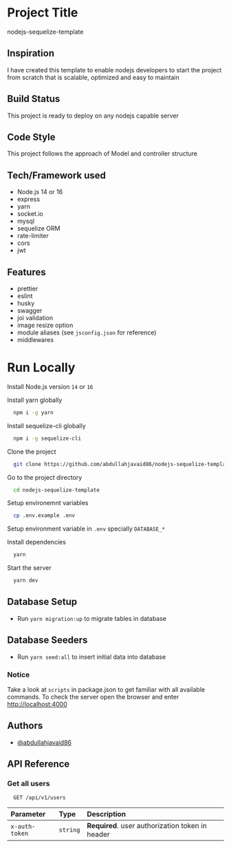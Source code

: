 <!-- @format -->

# Project Title

nodejs-sequelize-template

## Inspiration

I have created this template to enable nodejs developers to start the project from scratch that is scalable, optimized and easy to maintain

## Build Status

This project is ready to deploy on any nodejs capable server

## Code Style

This project follows the approach of Model and controller structure

## Tech/Framework used

-   Node.js 14 or 16
-   express
-   yarn
-   socket.io
-   mysql
-   sequelize ORM
-   rate-limiter
-   cors
-   jwt

## Features

-   prettier
-   eslint
-   husky
-   swagger
-   joi validation
-   image resize option
-   module aliases (see `jsconfig.json` for reference)
-   middlewares

# Run Locally

Install Node.js version `14` or `16`

Install yarn globally

```bash
  npm i -g yarn
```

Install sequelize-cli globally

```bash
  npm i -g sequelize-cli
```

Clone the project

```bash
  git clone https://github.com/abdullahjavaid86/nodejs-sequelize-template
```

Go to the project directory

```bash
  cd nodejs-sequelize-template
```

Setup environemnt variables

```bash
  cp .env.example .env
```

Setup environment variable in `.env` specially `DATABASE_*`

Install dependencies

```bash
  yarn
```

Start the server

```bash
  yarn dev
```

## Database Setup

-   Run `yarn migration:up` to migrate tables in database

## Database Seeders

-   Run `yarn seed:all` to insert initial data into database

### Notice

Take a look at `scripts` in package.json to get familiar with all available commands.
To check the server open the browser and enter <http://localhost:4000>

## Authors

-   [@abdullahjavaid86](https://www.github.com/abdullahjavaid86)

## API Reference

### Get all users

```http
  GET /api/v1/users
```

| Parameter      | Type     | Description                                      |
| :------------- | :------- | :----------------------------------------------- |
| `x-auth-token` | `string` | **Required**. user authorization token in header |

